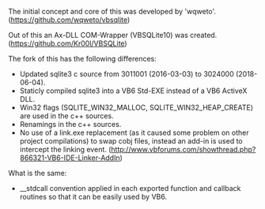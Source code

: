 The initial concept and core of this was developed by 'wqweto'. (https://github.com/wqweto/vbsqlite)

Out of this an Ax-DLL COM-Wrapper (VBSQLite10) was created. (https://github.com/Kr00l/VBSQLite)

The fork of this has the following differences:
- Updated sqlite3 c source from 3011001 (2016-03-03) to 3024000 (2018-06-04).
- Staticly compiled sqlite3 into a VB6 Std-EXE instead of a VB6 ActiveX DLL.
- Win32 flags (SQLITE_WIN32_MALLOC, SQLITE_WIN32_HEAP_CREATE) are used in the c++ sources.
- Renamings in the c++ sources.
- No use of a link.exe replacement (as it caused some problem on other project compilations) to swap cobj files, instead an add-in is used to intercept the linking event. (http://www.vbforums.com/showthread.php?866321-VB6-IDE-Linker-AddIn)

What is the same:
- __stdcall convention applied in each exported function and callback routines so that it can be easily used by VB6.
